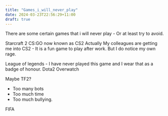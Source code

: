 ```yaml
---
title: "Games_i_will_never_play"
date: 2024-03-23T22:56:29+11:00
draft: true
---
```

There are some certain games that i will never play - Or at least try to avoid.

Starcraft 2
CS:GO now known as CS2
Actually My colleagues are getting me into CS2 - It is a fun game to play after work. But I do notice my own rage. 

League of legends - I have never played this game and I wear that as a badge of honour.
Dota2
Overwatch 

Maybe TF2?
- Too many bots
- Too much time
- Too much bullying. 

FIFA
